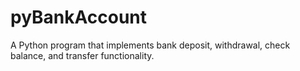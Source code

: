# pyBankAccount
A Python program that implements bank deposit, withdrawal, check balance, and transfer functionality.
